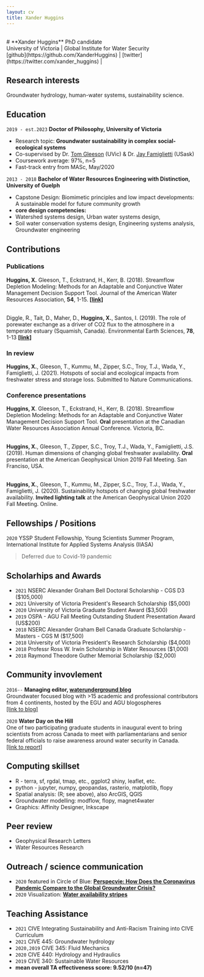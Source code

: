 ```yaml
---
layout: cv
title: Xander Huggins
---
```

<br/>
# **Xander Huggins** 
PhD candidate <br/> 
University of Victoria | Global Institute for Water Security <br/> 
[github](https://github.com/XanderHuggins) | [twitter](https://twitter.com/xander_huggins) | <xander.huggins@gmail.com>

## Research interests

Groundwater hydrology, human-water systems, sustainability science.

## Education

`2019 - est.2023`
__Doctor of Philosophy, University of Victoria__
- Research topic: **Groundwater sustainability in complex social-ecological systems**
- Co-supervised by Dr. [Tom Gleeson](http://www.groundwaterscienceandsustainability.org/) (UVic) & Dr. [Jay Famiglietti](https://jayfamiglietti.com/) (USask)
- Coursework average: 97%, n=5
- Fast-track entry from MASc, May/2020

`2013 - 2018`
__Bachelor of Water Resources Engineering with Distinction, University of Guelph__
- Capstone Design: Biomimetic principles and low impact developments: A sustainable model for future community growth
- **core design competencies:** 
- Watershed systems design, Urban water systems design, 
- Soil water conservation systems design, Engineering systems analysis, Groundwater engineering

## Contributions
### Publications

**Huggins, X.** Gleeson, T., Eckstrand, H., Kerr, B. (2018). Streamflow Depletion Modeling: Methods for an Adaptable and Conjunctive Water Management Decision Support Tool. Journal of the American Water Resources Association, **54**, 1-15. [**[link]**](https://doi.org/10.1111/1752-1688.12659)
<br/><br/>

Diggle, R., Tait, D., Maher, D., **Huggins, X.**, Santos, I. (2019). The role of porewater exchange as  a driver of CO2 flux to the atmosphere in a temperate estuary (Squamish, Canada). Environmental Earth Sciences, **78**, 1-13 [**[link]**](https://doi.org/10.1007/s12665-019-8291-3)
<br/>

### In review 
**Huggins, X.**, Gleeson, T., Kummu, M., Zipper, S.C., Troy, T.J., Wada, Y., Famiglietti, J. (2021). Hotspots of social and ecological impacts from freshwater stress and storage loss. Submitted to Nature Communications.
<br/>

### Conference presentations
**Huggins, X**. Gleeson, T., Eckstrand, H., Kerr, B. (2018). Streamflow Depletion Modeling: Methods for an Adaptable and Conjunctive Water Management Decision Support Tool. **Oral** presentation at the Canadian Water Resources Association Annual Conference. Victoria, BC. <br/>
<br/>

**Huggins, X.**, Gleeson, T., Zipper, S.C., Troy, T.J., Wada, Y., Famiglietti, J.S. (2019). Human dimensions of changing global freshwater availability. **Oral** presentation at the American Geophysical Union 2019 Fall Meeting. San Franciso, USA. <br/>
<br/>

**Huggins, X.**, Gleeson, T., Kummu, M., Zipper, S.C., Troy, T.J., Wada, Y., Famiglietti, J. (2020). Sustainability hotspots of changing global freshwater availability. **Invited lighting talk** at the American Geophysical Union 2020 Fall Meeting. Online.
<br/>

## Fellowships / Positions
`2020`
YSSP Student Fellowship, Young Scientists Summer Program, International Institute for Applied Systems Analysis (IIASA) <br/>
> Deferred due to Covid-19 pandemic

## Scholarhips and Awards
- `2021` NSERC Alexander Graham Bell Doctoral Scholarship - CGS D3 ($105,000)
- `2021` University of Victoria President's Research Scholarship ($5,000)
- `2020` University of Victoria Graduate Student Award ($3,500)
- `2019` OSPA - AGU Fall Meeting Outstanding Student Presentation Award (US$200)
- `2018` NSERC Alexander Graham Bell Canada Graduate Scholarship - Masters - CGS M ($17,500)
- `2018` University of Victoria President's Research Scholarship ($4,000)
- `2018` Professr Ross W. Irwin Scholarship in Water Resources ($1,000)
- `2018` Raymond Theodore Guther Memorial Scholarship ($2,000)

## Community invovlement
`2016--`
__Managing editor, [waterunderground blog](https://blogs.egu.eu/network/water-underground/)__ <br/>
Groundwater focused blog with >15 academic and professional contributors from 4 continents, hosted by the EGU and AGU blogospheres <br/>
[[link to blog]](https://blogs.egu.eu/network/water-underground/)

 `2020`
__Water Day on the Hill__ <br/>
One of two participating graduate students in inaugural event to bring scientists from across Canada to meet with parliamentarians and senior federal officials to raise awareness around water security in Canada. <br/>
[[link to report]](https://water.usask.ca/documents/events/water-day-on-the-hill-report.pdf)

## Computing skillset
- R - terra, sf, rgdal, tmap, etc., ggplot2  shiny, leaflet, etc.
- python - jupyter, numpy, geopandas, rasterio, matplotlib, flopy
- Spatial analysis: (R; see above), also ArcGIS, QGIS
- Groundwater modelling:  modflow, flopy, magnet4water 
- Graphics: Affinity Designer, Inkscape 

## Peer review 
- Geophysical Research Letters
- Water Resources Research

## Outreach / science communication
- `2020` featured in Circle of Blue: [**Perspecvie: How Does the Coronavirus Pandemic Compare to the Global Groundwater Crisis?**](https://www.circleofblue.org/2020/world/perspective-how-does-the-coronavirus-crisis-compare-to-the-global-groundwater-crisis/)
- `2020` Visualization: [**Water availability stripes**](http://www.xanderhuggins.ca/waterstripes.html)

## Teaching Assistance 
- `2021` CIVE Integrating Sustainability and Anti-Racism Training into CIVE Curriculum 
- `2021` CIVE 445: Groundwater hydrology 
- `2020,2019` CIVE 345: Fluid Mechanics 
- `2020` CIVE 440: Hydrology and Hydraulics
- `2019` CIVE 340: Sustainable Water Resources
- __mean overall TA effectiveness score: 9.52/10 (n=47)__
<br/>
